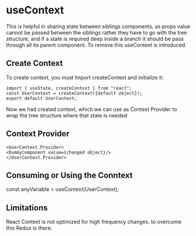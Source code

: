 # useContext

This is helpful in sharing state between siblings components, as props value cannot be passed between the siblings rather they have to go with the tree structure, and if a state is required deep inside a branch it should be pass through all its parent component.
To remove this useContext is introduced.

## Create Context 
To create context, you must Import createContext and initialize it:
```
import { useState, createContext } from "react";
const UserContext = createContext({default object});
export default UserContext;
```

Now we had created context, which we can use as Context Provider to wrap the tree structure where that state is needed

## Context Provider
```
<UserContext.Provider>
<DummyComponent value={changed object}/>
</UserContext.Provider>
```

## Consuming or Using the Conntext

const anyVariable = useContext(UserContext);

## Limitations
 React Context is not optimized for high frequency changes.
 to overcome this Redux is there.